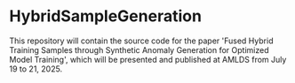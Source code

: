 # HybridSampleGeneration
This repository will contain the source code for the paper 'Fused Hybrid Training Samples through Synthetic Anomaly Generation for Optimized Model Training', which will be presented and published at AMLDS from July 19 to 21, 2025.
